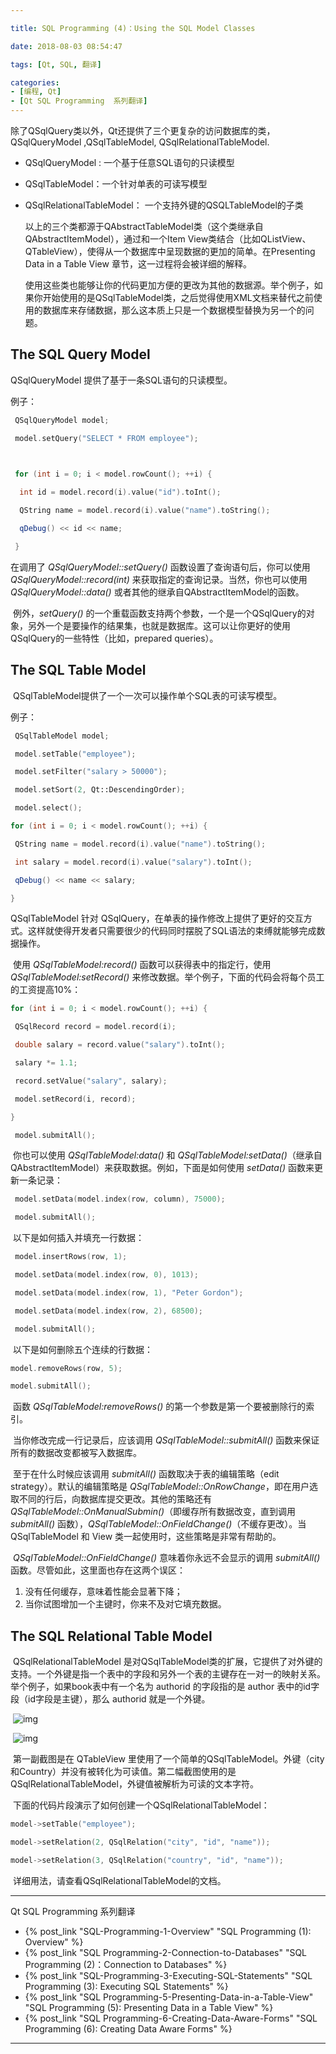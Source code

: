```yaml
---

title: SQL Programming (4)：Using the SQL Model Classes

date: 2018-08-03 08:54:47

tags: [Qt, SQL, 翻译]

categories: 
- [编程, Qt]
- [Qt SQL Programming  系列翻译]
---
```


  

除了QSqlQuery类以外，Qt还提供了三个更复杂的访问数据库的类，QSqlQueryModel ,QSqlTableModel, QSqlRelationalTableModel.

- QSqlQueryModel : 一个基于任意SQL语句的只读模型

- QSqlTableModel：一个针对单表的可读写模型

- QSqlRelationalTableModel： 一个支持外键的QSQLTableModel的子类

  以上的三个类都源于QAbstractTableModel类（这个类继承自QAbstractItemModel），通过和一个Item View类结合（比如QListView、QTableView），使得从一个数据库中呈现数据的更加的简单。在Presenting Data in a Table View 章节，这一过程将会被详细的解释。

  使用这些类也能够让你的代码更加方便的更改为其他的数据源。举个例子，如果你开始使用的是QSqlTableModel类，之后觉得使用XML文档来替代之前使用的数据库来存储数据，那么这本质上只是一个数据模型替换为另一个的问题。

##  The SQL Query Model

  QSqlQueryModel 提供了基于一条SQL语句的只读模型。

  例子：

``` C++
 QSqlQueryModel model; 

 model.setQuery("SELECT * FROM employee"); 

 

 for (int i = 0; i < model.rowCount(); ++i) { 

  int id = model.record(i).value("id").toInt(); 

  QString name = model.record(i).value("name").toString(); 

  qDebug() << id << name; 

 }
```

  在调用了 _QSqlQueryModel::setQuery()_ 函数设置了查询语句后，你可以使用 _QSqlQueryModel::record(int)_ 来获取指定的查询记录。当然，你也可以使用   _QSqlQueryModel::data()_ 或者其他的继承自QAbstractItemModel的函数。

​    例外，_setQuery()_ 的一个重载函数支持两个参数，一个是一个QSqlQuery的对象，另外一个是要操作的结果集，也就是数据库。这可以让你更好的使用QSqlQuery的一些特性（比如，prepared queries）。

##  The SQL Table Model

​    QSqlTableModel提供了一个一次可以操作单个SQL表的可读写模型。

例子：

``` c++
 QSqlTableModel model;

 model.setTable("employee");

 model.setFilter("salary > 50000");

 model.setSort(2, Qt::DescendingOrder);

 model.select();

for (int i = 0; i < model.rowCount(); ++i) {

 QString name = model.record(i).value("name").toString();

 int salary = model.record(i).value("salary").toInt();

 qDebug() << name << salary;

}
```

   QSqlTableModel 针对 QSqlQuery，在单表的操作修改上提供了更好的交互方式。这样就使得开发者只需要很少的代码同时摆脱了SQL语法的束缚就能够完成数据操作。

​   使用 _QSqlTableModel:record()_ 函数可以获得表中的指定行，使用 _QSqlTableModel:setRecord()_ 来修改数据。举个例子，下面的代码会将每个员工的工资提高10%：

``` c++
for (int i = 0; i < model.rowCount(); ++i) {

 QSqlRecord record = model.record(i);

 double salary = record.value("salary").toInt();

 salary *= 1.1;

 record.setValue("salary", salary);

 model.setRecord(i, record);

}

 model.submitAll();
```

​    你也可以使用 _QSqlTableModel:data()_ 和 _QSqlTableModel:setData()_（继承自QAbstractItemModel）来获取数据。例如，下面是如何使用 _setData()_ 函数来更新一条记录：    

``` C++
 model.setData(model.index(row, column), 75000);

 model.submitAll();
```

​    以下是如何插入并填充一行数据：

``` C++
 model.insertRows(row, 1);

 model.setData(model.index(row, 0), 1013);

 model.setData(model.index(row, 1), "Peter Gordon");

 model.setData(model.index(row, 2), 68500);

 model.submitAll();
```

​    以下是如何删除五个连续的行数据：

``` C++
model.removeRows(row, 5);

model.submitAll();
```

​    函数 _QSqlTableModel:removeRows()_ 的第一个参数是第一个要被删除行的索引。    

​    当你修改完成一行记录后，应该调用 _QSqlTableModel::submitAll()_ 函数来保证所有的数据改变都被写入数据库。

​    至于在什么时候应该调用 _submitAll()_ 函数取决于表的编辑策略（edit strategy）。默认的编辑策略是 _QSqlTableModel::OnRowChange_，即在用户选取不同的行后，向数据库提交更改。其他的策略还有 _QSqlTableModel::OnManualSubmin()_（即缓存所有数据改变，直到调用 _submitAll()_ 函数），_QSqlTableModel::OnFieldChange()_（不缓存更改）。当 QSqlTableModel 和 View 类一起使用时，这些策略是非常有帮助的。

​    _QSqlTableModel::OnFieldChange()_ 意味着你永远不会显示的调用 _submitAll()_ 函数。尽管如此，这里面也存在这两个误区：

1. 没有任何缓存，意味着性能会显著下降；
2. 当你试图增加一个主键时，你来不及对它填充数据。

## The SQL Relational Table Model

​    QSqlRelationalTableModel 是对QSqlTableModel类的扩展，它提供了对外键的支持。一个外键是指一个表中的字段和另外一个表的主键存在一对一的映射关系。举个例子，如果book表中有一个名为 authorid 的字段指的是 author 表中的id字段（id字段是主键），那么 authorid 就是一个外键。

​        ![img](http://doc.qt.io/qt-5/images/noforeignkeys.png)

​        ![img](http://doc.qt.io/qt-5/images/foreignkeys.png)

​        第一副截图是在 QTableView 里使用了一个简单的QSqlTableModel。外键（city和Country）并没有被转化为可读值。第二幅截图使用的是QSqlRelationalTableModel，外键值被解析为可读的文本字符。

​    下面的代码片段演示了如何创建一个QSqlRelationalTableModel：

``` C++
model->setTable("employee");

model->setRelation(2, QSqlRelation("city", "id", "name"));

model->setRelation(3, QSqlRelation("country", "id", "name"));
```

​    详细用法，请查看QSqlRelationalTableModel的文档。



***
Qt SQL Programming  系列翻译

- {% post_link "SQL-Programming-1-Overview" "SQL Programming (1): Overview" %}
- {% post_link "SQL Programming-2-Connection-to-Databases" "SQL Programming (2)：Connection to Databases" %}
- {% post_link "SQL-Programming-3-Executing-SQL-Statements" "SQL Programming (3): Executing SQL Statements" %}
- {% post_link "SQL Programming-5-Presenting-Data-in-a-Table-View" "SQL Programming (5): Presenting Data in a Table View" %}
- {% post_link "SQL Programming-6-Creating-Data-Aware-Forms" "SQL Programming (6): Creating Data Aware Forms" %}

***